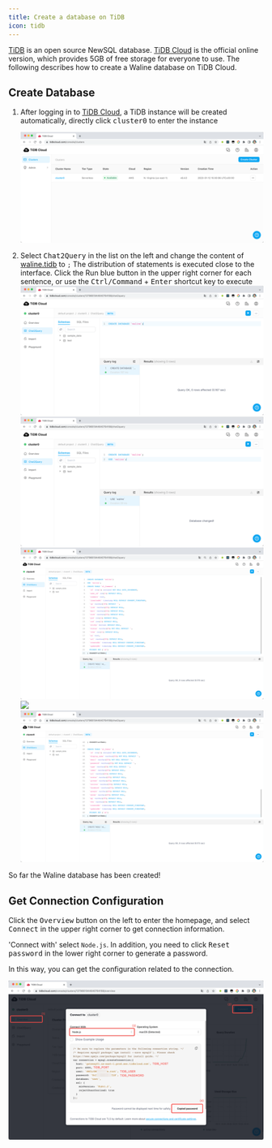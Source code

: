 ```yaml
---
title: Create a database on TiDB
icon: tidb
---
```


[TiDB](https://github.com/pingcap/tidb) is an open source NewSQL database. [TiDB Cloud](https://tidbcloud.com/) is the official online version, which provides 5GB of free storage for everyone to use. The following describes how to create a Waline database on TiDB Cloud.

## Create Database

1. After logging in to [TiDB Cloud](https://tidbcloud.com), a TiDB instance will be created automatically, directly click <kbd>cluster0</kbd> to enter the instance

   ![](../../../assets/tidb-1.png)

2. Select <kbd>Chat2Query</kbd> in the list on the left and change the content of [waline.tidb](https://github.com/walinejs/waline/blob/main/assets/waline.tidb) to `;` The distribution of statements is executed close to the interface. Click the <kdb>Run</kbd> blue button in the upper right corner for each sentence, or use the <kbd>Ctrl\/Command</kbd> + <kbd>Enter</kbd> shortcut key to execute
   ![](../../../assets/tidb-2.png)
   ![](../../../assets/tidb-3.png)
   ![](../../../assets/tidb-4.png)
   ![](../../assets/tidb-5.png)
   ![](../../../assets/tidb-6.png)

So far the Waline database has been created!

## Get Connection Configuration

Click the <kbd>Overview</kbd> button on the left to enter the homepage, and select <kbd>Connect</kbd> in the upper right corner to get connection information.

'Connect with' select `Node.js`. In addition, you need to click <kbd>Reset password</kbd> in the lower right corner to generate a password.

In this way, you can get the configuration related to the connection.

![](../../../assets/tidb-7.png)
